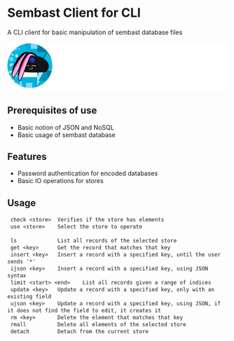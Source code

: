 # Sembast Client for CLI

A CLI client for basic manipulation of sembast database files

![Alt text](brandwhite.png?raw=true "Title")

## Prerequisites of use

- Basic notion of JSON and NoSQL
- Basic usage of sembast database

## Features

- Password authentication for encoded databases
- Basic IO operations for stores

## Usage

```
 check <store>  Verifies if the store has elements
 use <store>    Select the store to operate

 ls             List all records of the selected store
 get <key>      Get the record that matches that key
 insert <key>   Insert a record with a specified key, until the user sends '*'
 ijson <key>    Insert a record with a specified key, using JSON syntax
 limit <start> <end>    List all records given a range of indices
 update <key>   Update a record with a specified key, only with an existing field
 ujson <key>    Update a record with a specified key, using JSON, if it does not find the field to edit, it creates it
 rm <key>       Delete the element that matches that key
 rmall          Delete all elements of the selected store
 detach         Detach from the current store
```